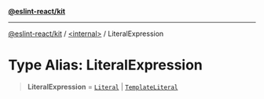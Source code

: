 [**@eslint-react/kit**](../../README.md)

***

[@eslint-react/kit](../../README.md) / [\<internal\>](../README.md) / LiteralExpression

# Type Alias: LiteralExpression

> **LiteralExpression** = [`Literal`](Literal-1.md) \| [`TemplateLiteral`](../interfaces/TemplateLiteral.md)
